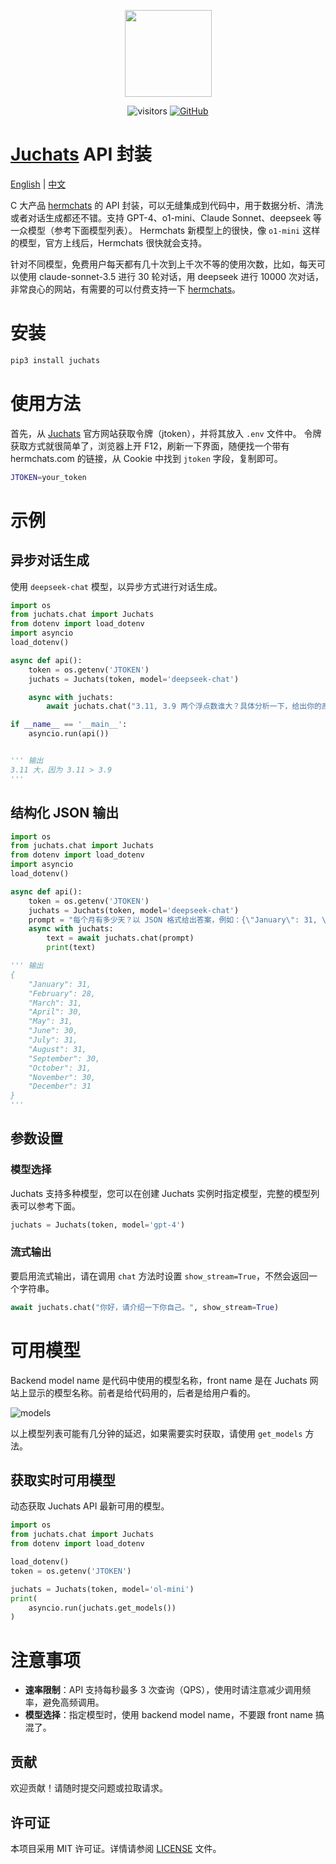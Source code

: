 <div align="center">
<figure style="text-align: center; radius:10pt">
    <img src="https://s3.bmp.ovh/imgs/2024/07/29/b6995f3a712d6586.png" width=139pt radius=10pt>
</figure>

![visitors](https://visitor-badge.laobi.icu/badge?page_id=ultrasev.juchats&left_color=green&right_color=red) [![GitHub](https://img.shields.io/github/stars/ultrasev/juchats?style=social)](https://github.com/ultrasev/juchats)

</div>

# [Juchats](https://dlj.one/RNFYxz9) API 封装

[English](README_EN.md) | [中文](README.md)

C 大产品 [hermchats](https://hermchats.com) 的 API 封装，可以无缝集成到代码中，用于数据分析、清洗或者对话生成都还不错。支持 GPT-4、o1-mini、Claude Sonnet、deepseek 等一众模型（参考下面模型列表）。 Hermchats 新模型上的很快，像 `o1-mini` 这样的模型，官方上线后，Hermchats 很快就会支持。

针对不同模型，免费用户每天都有几十次到上千次不等的使用次数，比如，每天可以使用 claude-sonnet-3.5 进行 30 轮对话，用 deepseek 进行 10000 次对话，非常良心的网站，有需要的可以付费支持一下 [hermchats](https://hermchats.com)。

# 安装

```bash
pip3 install juchats
```

# 使用方法

首先，从 [Juchats](https://dlj.one/RNFYxz9) 官方网站获取令牌（jtoken），并将其放入 `.env` 文件中。
令牌获取方式就很简单了，浏览器上开 F12，刷新一下界面，随便找一个带有 hermchats.com 的链接，从 Cookie 中找到 `jtoken` 字段，复制即可。

```bash
JTOKEN=your_token
```

# 示例

## 异步对话生成

使用 `deepseek-chat` 模型，以异步方式进行对话生成。

```python
import os
from juchats.chat import Juchats
from dotenv import load_dotenv
import asyncio
load_dotenv()

async def api():
    token = os.getenv('JTOKEN')
    juchats = Juchats(token, model='deepseek-chat')

    async with juchats:
        await juchats.chat("3.11, 3.9 两个浮点数谁大？具体分析一下，给出你的原因", show_stream=True)

if __name__ == '__main__':
    asyncio.run(api())


''' 输出
3.11 大，因为 3.11 > 3.9
'''
```

## 结构化 JSON 输出

```python
import os
from juchats.chat import Juchats
from dotenv import load_dotenv
import asyncio
load_dotenv()

async def api():
    token = os.getenv('JTOKEN')
    juchats = Juchats(token, model='deepseek-chat')
    prompt = "每个月有多少天？以 JSON 格式给出答案，例如：{\"January\": 31, \"February\": 28, ...}"
    async with juchats:
        text = await juchats.chat(prompt)
        print(text)

''' 输出
{
    "January": 31,
    "February": 28,
    "March": 31,
    "April": 30,
    "May": 31,
    "June": 30,
    "July": 31,
    "August": 31,
    "September": 30,
    "October": 31,
    "November": 30,
    "December": 31
}
'''
```

## 参数设置

### 模型选择

Juchats 支持多种模型，您可以在创建 Juchats 实例时指定模型，完整的模型列表可以参考下面。

```python
juchats = Juchats(token, model='gpt-4')
```

### 流式输出

要启用流式输出，请在调用 `chat` 方法时设置 `show_stream=True`，不然会返回一个字符串。

```python
await juchats.chat("你好，请介绍一下你自己。", show_stream=True)
```

# 可用模型

Backend model name 是代码中使用的模型名称，front name 是在 Juchats 网站上显示的模型名称。前者是给代码用的，后者是给用户看的。

![models](https://apionpages.cufo.cc/api/juchatmodels)

以上模型列表可能有几分钟的延迟，如果需要实时获取，请使用 `get_models` 方法。


## 获取实时可用模型

动态获取 Juchats API 最新可用的模型。

```python
import os
from juchats.chat import Juchats
from dotenv import load_dotenv

load_dotenv()
token = os.getenv('JTOKEN')

juchats = Juchats(token, model='ol-mini')
print(
    asyncio.run(juchats.get_models())
)
```

# 注意事项

- **速率限制**：API 支持每秒最多 3 次查询（QPS），使用时请注意减少调用频率，避免高频调用。
- **模型选择**：指定模型时，使用 backend model name，不要跟 front name 搞混了。

## 贡献

欢迎贡献！请随时提交问题或拉取请求。

## 许可证

本项目采用 MIT 许可证。详情请参阅 [LICENSE](LICENSE) 文件。
